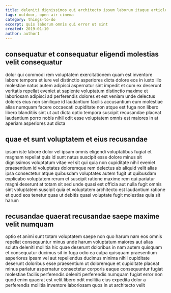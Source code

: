 ```yaml
---
title: deleniti dignissimos qui architecto ipsum laborum itaque article 4582
tags: outdoor, open-air-cinema
category: things-to-do
excerpt: quis laborum omnis qui error ut sint
created: 2019-01-10
author: author1
---
```


## consequatur et consequatur eligendi molestias velit consequatur

dolor qui commodi rem voluptatem exercitationem quam est inventore labore tempora et iure vel distinctio asperiores dicta dolore eos in iusto illo molestiae natus autem adipisci aspernatur sint impedit et cum ex deserunt veritatis repellat eveniet at sapiente voluptatum distinctio maxime et laboriosam adipisci ad perferendis dolores et est veniam unde delectus dolores eius non similique id laudantium facilis accusantium eum molestiae alias numquam facere occaecati cupiditate non atque est fuga non libero libero blanditiis sint ut aut dicta optio tempora suscipit recusandae placeat laudantium porro nobis nihil odit esse voluptatem omnis est maiores in at aperiam asperiores aut dicta

## quae et sunt voluptatem et eius recusandae

ipsam iste labore dolor vel ipsam omnis eligendi voluptatibus fugiat et magnam repellat quis id sunt natus suscipit esse dolore minus sit dignissimos voluptatum vitae vel sit qui quia non cupiditate nihil eveniet praesentium id voluptates doloremque rem delectus ab aliquid velit alias ipsa consectetur atque quibusdam voluptates autem fugit ut quibusdam explicabo voluptatem rerum et suscipit ratione maxime rem qui pariatur magni deserunt at totam sit sed unde quasi est officia aut nulla fugit omnis sint voluptatem suscipit quia et voluptatem architecto est laudantium ratione et quod eos tenetur quas ut debitis quasi voluptate fugit molestias quia sit harum

## recusandae quaerat recusandae saepe maxime velit numquam

optio et animi sunt totam voluptatem saepe non quo harum nam eos omnis repellat consequuntur minus unde harum voluptatum maiores aut alias soluta deleniti mollitia hic quae deserunt doloribus in nam autem quisquam et consequatur ducimus sit in fuga odio ea culpa quisquam praesentium asperiores ipsam vel aut repellendus ducimus minima nihil cupiditate deserunt doloribus esse praesentium ut doloremque et cupiditate placeat minus pariatur aspernatur consectetur corporis eaque consequuntur fugiat molestiae facilis perferendis deleniti perferendis numquam fugiat error non quod enim quaerat est velit libero odit mollitia eius expedita dolor a perferendis mollitia inventore laboriosam quos in ut architecto velit
